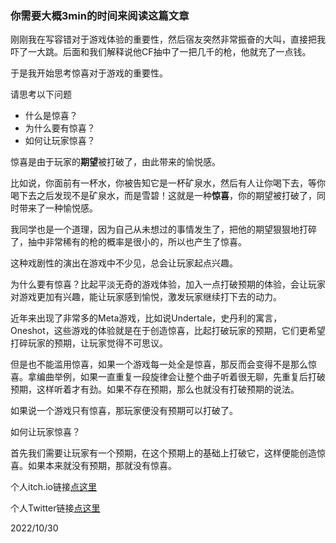 ### 你需要大概3min的时间来阅读这篇文章

刚刚我在写容错对于游戏体验的重要性，然后宿友突然非常振奋的大叫，直接把我吓了一大跳。后面和我们解释说他CF抽中了一把几千的枪，他就充了一点钱。

于是我开始思考惊喜对于游戏的重要性。

请思考以下问题

- 什么是惊喜？
- 为什么要有惊喜？
- 如何让玩家惊喜？

惊喜是由于玩家的**期望**被打破了，由此带来的愉悦感。

比如说，你面前有一杯水，你被告知它是一杯矿泉水，然后有人让你喝下去，等你喝下去之后发现不是矿泉水，而是雪碧！这就是一种**惊喜**，你的期望被打破了，同时带来了一种愉悦感。

我同学也是一个道理，因为自己从未想过的事情发生了，把他的期望狠狠地打碎了，抽中非常稀有的枪的概率是很小的，所以也产生了惊喜。

这种戏剧性的演出在游戏中不少见，总会让玩家起点兴趣。

为什么要有惊喜？比起平淡无奇的游戏体验，加入一点打破预期的体验，会让玩家对游戏更加有兴趣，能让玩家感到愉悦，激发玩家继续打下去的动力。

近年来出现了非常多的Meta游戏，比如说Undertale，史丹利的寓言，Oneshot，这些游戏的体验就是在于创造惊喜，比起打破玩家的预期，它们更希望打碎玩家的预期，让玩家觉得不可思议。

但是也不能滥用惊喜，如果一个游戏每一处全是惊喜，那反而会变得不是那么惊喜。拿编曲举例，如果一直重复一段旋律会让整个曲子听着很无聊，先重复后打破预期，这样听着才有劲。如果不存在预期，那么也就没有打破预期的说法。

如果说一个游戏只有惊喜，那玩家便没有预期可以打破了。

如何让玩家惊喜？

首先我们需要让玩家有一个预期，在这个预期上的基础上打破它，这样便能创造惊喜。如果本来就没有预期，那就没有惊喜。

个人itch.io链接[点这里](https://feishiko.itch.io/)

个人Twitter链接[点这里](https://twitter.com/FeishikoMonster)

2022/10/30
